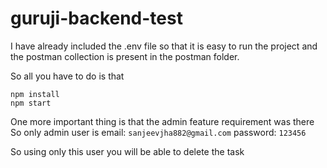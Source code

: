 # guruji-backend-test

I have already included the .env file so that it is easy to run the project and the postman collection is present in the postman folder.

So all you have to do is that 

``` npm install ```
<br>
``` npm start ```

One more important thing is that the admin feature requirement was there
So only admin user is
email: ``` sanjeevjha882@gmail.com ```
password: ``` 123456 ```

So using only this user you will be able to delete the task
